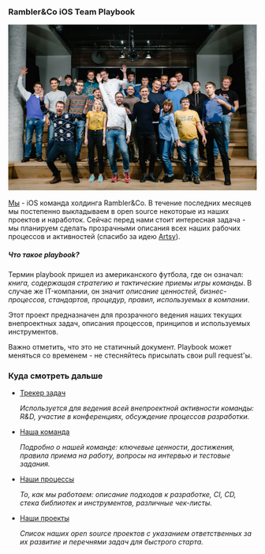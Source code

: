 ### Rambler&Co iOS Team Playbook

![iOS команда](/resources/ios-team-photo.jpg)

[Мы](https://github.com/orgs/rambler-ios/teams/rambler-ios-team) - iOS команда холдинга Rambler&Co. В течение последних месяцев мы постепенно выкладываем в open source некоторые из наших проектов и наработок. Сейчас перед нами стоит интересная задача - мы планируем сделать прозрачными описания всех наших рабочих процессов и активностей (спасибо за идею [Artsy](https://github.com/artsy/mobile)).

##### Что такое playbook?

Термин playbook пришел из американского футбола, где он означал: *книга, содержащая стратегию и тактические приемы игры команды*. В случае же IT-компании, он значит *описание ценностей, бизнес-процессов, стандартов, процедур, правил, используемых в компании*.

Этот проект предназначен для прозрачного ведения наших текущих внепроектных задач, описания процессов, принципов и используемых инструментов.

Важно отметить, что это не статичный документ. Playbook может меняться со временем - не стесняйтесь присылать свои pull request'ы.

### Куда смотреть дальше

- [Трекер задач](https://github.com/rambler-ios/team/issues)

  *Используется для ведения всей внепроектной активности команды: R&D, участие в конференциях, обсуждение процессов разработки.* 

- [Наша команда](/team/README.md)

  *Подробно о нашей команде: ключевые ценности, достижения, правила приема на работу, вопросы на интервью и тестовые задания.* 

- [Наши процессы](/processes/README.md)

  *То, как мы работаем: описание подходов к разработке, CI, CD, стека библиотек и инструментов, различные чек-листы.*

- [Наши проекты](/projects/README.md)

  *Список наших open source проектов с указанием ответственных за их развитие и перечнями задач для быстрого старта.*
